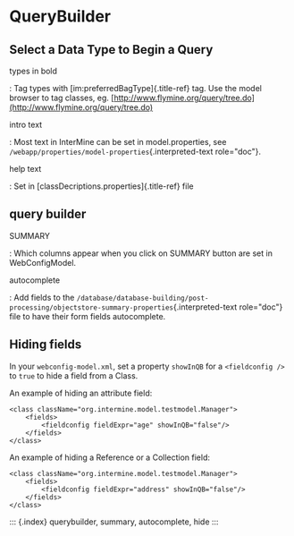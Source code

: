 # QueryBuilder

## Select a Data Type to Begin a Query

types in bold

: Tag types with \[im:preferredBagType\]{.title-ref} tag. Use the model browser to tag classes, eg. [http://www.flymine.org/query/tree.do](http://www.flymine.org/query/tree.do)

intro text

: Most text in InterMine can be set in model.properties, see `/webapp/properties/model-properties`{.interpreted-text role="doc"}.

help text

: Set in \[classDecriptions.properties\]{.title-ref} file

## query builder

SUMMARY

: Which columns appear when you click on SUMMARY button are set in WebConfigModel.

autocomplete

: Add fields to the `/database/database-building/post-processing/objectstore-summary-properties`{.interpreted-text role="doc"} file to have their form fields autocomplete.

## Hiding fields

In your `webconfig-model.xml`, set a property `showInQB` for a `<fieldconfig />` to `true` to hide a field from a Class.

An example of hiding an attribute field:

```text
<class className="org.intermine.model.testmodel.Manager">
    <fields>
        <fieldconfig fieldExpr="age" showInQB="false"/>
    </fields>
</class>
```

An example of hiding a Reference or a Collection field:

```text
<class className="org.intermine.model.testmodel.Manager">
    <fields>
        <fieldconfig fieldExpr="address" showInQB="false"/>
    </fields>
</class>
```

::: {.index} querybuilder, summary, autocomplete, hide :::

